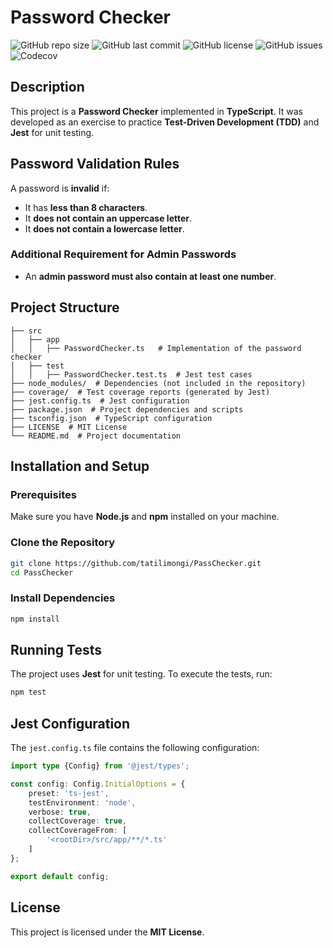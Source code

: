 # Password Checker

![GitHub repo size](https://img.shields.io/github/repo-size/tatilimongi/PassChecker)
![GitHub last commit](https://img.shields.io/github/last-commit/tatilimongi/PassChecker)
![GitHub license](https://img.shields.io/github/license/tatilimongi/PassChecker)
![GitHub issues](https://img.shields.io/github/issues/tatilimongi/PassChecker)
![Codecov](https://img.shields.io/codecov/c/github/tatilimongi/PassChecker)

## Description
This project is a **Password Checker** implemented in **TypeScript**. It was developed as an exercise to practice **Test-Driven Development (TDD)** and **Jest** for unit testing.

## Password Validation Rules
A password is **invalid** if:
- It has **less than 8 characters**.
- It **does not contain an uppercase letter**.
- It **does not contain a lowercase letter**.

### Additional Requirement for Admin Passwords
- An **admin password must also contain at least one number**.

## Project Structure
```
├── src
│   ├── app
│   │   ├── PasswordChecker.ts   # Implementation of the password checker
│   ├── test
│   │   ├── PasswordChecker.test.ts  # Jest test cases
├── node_modules/  # Dependencies (not included in the repository)
├── coverage/  # Test coverage reports (generated by Jest)
├── jest.config.ts  # Jest configuration
├── package.json  # Project dependencies and scripts
├── tsconfig.json  # TypeScript configuration
├── LICENSE  # MIT License
└── README.md  # Project documentation
```

## Installation and Setup
### Prerequisites
Make sure you have **Node.js** and **npm** installed on your machine.

### Clone the Repository
```sh
git clone https://github.com/tatilimongi/PassChecker.git
cd PassChecker
```

### Install Dependencies
```sh
npm install
```

## Running Tests
The project uses **Jest** for unit testing. To execute the tests, run:
```sh
npm test
```

## Jest Configuration
The `jest.config.ts` file contains the following configuration:
```typescript
import type {Config} from '@jest/types';

const config: Config.InitialOptions = {
    preset: 'ts-jest',
    testEnvironment: 'node',
    verbose: true,
    collectCoverage: true,
    collectCoverageFrom: [
        '<rootDir>/src/app/**/*.ts'
    ]
};

export default config;
```

## License
This project is licensed under the **MIT License**.

